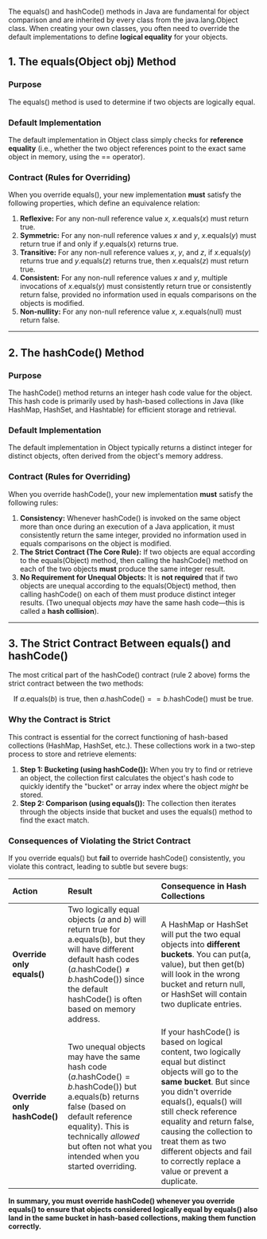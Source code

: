 The $\text{equals()}$ and $\text{hashCode()}$ methods in Java are fundamental for object comparison and are inherited by every class from the $\text{java.lang.Object}$ class. When creating your own classes, you often need to override the default implementations to define **logical equality** for your objects.

## 1. The $\text{equals(Object obj)}$ Method

### Purpose
The $\text{equals()}$ method is used to determine if two objects are logically equal.

### Default Implementation
The default implementation in $\text{Object}$ class simply checks for **reference equality** (i.e., whether the two object references point to the exact same object in memory, using the $\text{==}$ operator).

### Contract (Rules for Overriding)
When you override $\text{equals()}$, your new implementation **must** satisfy the following properties, which define an equivalence relation:

1.  **Reflexive:** For any non-null reference value $x$, $x.\text{equals}(x)$ must return $\text{true}$.
2.  **Symmetric:** For any non-null reference values $x$ and $y$, $x.\text{equals}(y)$ must return $\text{true}$ if and only if $y.\text{equals}(x)$ returns $\text{true}$.
3.  **Transitive:** For any non-null reference values $x$, $y$, and $z$, if $x.\text{equals}(y)$ returns $\text{true}$ and $y.\text{equals}(z)$ returns $\text{true}$, then $x.\text{equals}(z)$ must return $\text{true}$.
4.  **Consistent:** For any non-null reference values $x$ and $y$, multiple invocations of $x.\text{equals}(y)$ must consistently return $\text{true}$ or consistently return $\text{false}$, provided no information used in $\text{equals}$ comparisons on the objects is modified.
5.  **Non-nullity:** For any non-null reference value $x$, $x.\text{equals}(\text{null})$ must return $\text{false}$.

---

## 2. The $\text{hashCode()}$ Method

### Purpose
The $\text{hashCode()}$ method returns an integer hash code value for the object. This hash code is primarily used by hash-based collections in Java (like $\text{HashMap}$, $\text{HashSet}$, and $\text{Hashtable}$) for efficient storage and retrieval.

### Default Implementation
The default implementation in $\text{Object}$ typically returns a distinct integer for distinct objects, often derived from the object's memory address.

### Contract (Rules for Overriding)
When you override $\text{hashCode()}$, your new implementation **must** satisfy the following rules:

1.  **Consistency:** Whenever $\text{hashCode()}$ is invoked on the same object more than once during an execution of a Java application, it must consistently return the same integer, provided no information used in $\text{equals}$ comparisons on the object is modified.
2.  **The Strict Contract (The Core Rule):** If two objects are equal according to the $\text{equals(Object)}$ method, then calling the $\text{hashCode()}$ method on each of the two objects **must** produce the same integer result.
3.  **No Requirement for Unequal Objects:** It is **not required** that if two objects are unequal according to the $\text{equals(Object)}$ method, then calling $\text{hashCode()}$ on each of them must produce distinct integer results. (Two unequal objects *may* have the same hash code—this is called a **hash collision**).

---

## 3. The Strict Contract Between $\text{equals()}$ and $\text{hashCode()}$

The most critical part of the $\text{hashCode()}$ contract (rule 2 above) forms the strict contract between the two methods:

$$\text{If } a.\text{equals}(b) \text{ is true, then } a.\text{hashCode}() == b.\text{hashCode}() \text{ must be true.}$$

### Why the Contract is Strict

This contract is essential for the correct functioning of hash-based collections ($\text{HashMap}$, $\text{HashSet}$, etc.). These collections work in a two-step process to store and retrieve elements:

1.  **Step 1: Bucketing (using $\text{hashCode()}$):** When you try to find or retrieve an object, the collection first calculates the object's hash code to quickly identify the "bucket" or array index where the object *might* be stored.
2.  **Step 2: Comparison (using $\text{equals()}$):** The collection then iterates through the objects inside that bucket and uses the $\text{equals()}$ method to find the exact match.

### Consequences of Violating the Strict Contract

If you override $\text{equals()}$ but **fail** to override $\text{hashCode()}$ consistently, you violate this contract, leading to subtle but severe bugs:

| Action | Result | Consequence in Hash Collections |
| :--- | :--- | :--- |
| **Override only $\text{equals()}$** | Two logically equal objects ($a$ and $b$) will return $\text{true}$ for $\text{a.equals(b)}$, but they will have different default hash codes ($a.\text{hashCode}() \neq b.\text{hashCode}()$) since the default $\text{hashCode()}$ is often based on memory address. | A $\text{HashMap}$ or $\text{HashSet}$ will put the two equal objects into **different buckets**. You can $\text{put(a, value)}$, but then $\text{get(b)}$ will look in the wrong bucket and return $\text{null}$, or $\text{HashSet}$ will contain two duplicate entries. |
| **Override only $\text{hashCode()}$** | Two unequal objects may have the same hash code ($a.\text{hashCode}() = b.\text{hashCode}()$) but $\text{a.equals(b)}$ returns $\text{false}$ (based on default reference equality). This is technically *allowed* but often not what you intended when you started overriding. | If your $\text{hashCode()}$ is based on logical content, two logically equal but distinct objects will go to the **same bucket**. But since you didn't override $\text{equals()}$, $\text{equals()}$ will still check reference equality and return $\text{false}$, causing the collection to treat them as two different objects and fail to correctly replace a value or prevent a duplicate. |

**In summary, you must override $\text{hashCode()}$ whenever you override $\text{equals()}$ to ensure that objects considered logically equal by $\text{equals()}$ also land in the same bucket in hash-based collections, making them function correctly.**
